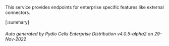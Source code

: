 






This service provides endpoints for enterprise specific features like external connectors.

[:summary]

###### Auto generated by Pydio Cells Enterprise Distribution v4.0.5-alpha2 on 29-Nov-2022
